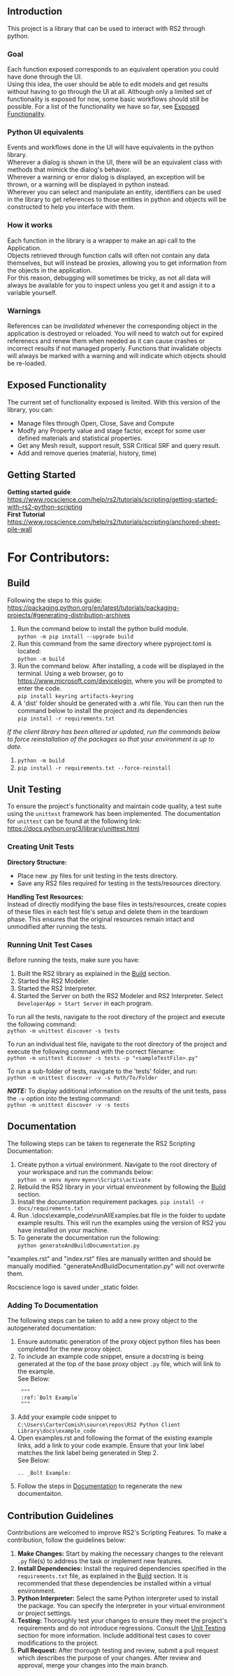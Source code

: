 ## Introduction 
This project is a library that can be used to interact with RS2 through python.  

### Goal
Each function exposed corresponds to an equivalent operation you could have done through the UI.  
Using this idea, the user should be able to edit models and get results without having to go through the UI at all.
Although only a limited set of functionality is exposed for now, some basic workflows should still be possible. For a list of the functionality we have so far, see [Exposed Functionality](#exposed-functionality).

### Python UI equivalents
Events and workflows done in the UI will have equivalents in the python library.  
Wherever a dialog is shown in the UI, there will be an equivalent class with methods that mimick the dialog's behavior.  
Wherever a warning or error dialog is displayed, an exception will be thrown, or a warning will be displayed in python instead.  
Wherever you can select and manipulate an entity, identifiers can be used in the library to get references to those entities in python and objects will be constructed to help you interface with them.  

### How it works
Each function in the library is a wrapper to make an api call to the Application.  
Objects retrieved through function calls will often not contain any data themselves, but will instead be proxies, allowing you to get information from the objects in the application.  
For this reason, debugging will sometimes be tricky, as not all data will always be available for you to inspect unless you get it and assign it to a variable yourself.  

### Warnings
References can be *invalidated* whenever the corresponding object in the application is destroyed or reloaded. You will need to watch out for expired referenecs and renew them when needed as it can cause crashes or incorrect results if not managed properly. Functions that invalidate objects will always be marked with a warning and will indicate which objects should be re-loaded. 

## Exposed Functionality
The current set of functionality exposed is limited. With this version of the library, you can:  
- Manage files through Open, Close, Save and Compute
- Modfy any Property value and stage factor, except for some user defined materials and statistical properties.
- Get any Mesh result, support result, SSR Critical SRF and query result.
- Add and remove queries (material, history, time)
  
## Getting Started

**Getting started guide**  
https://www.rocscience.com/help/rs2/tutorials/scripting/getting-started-with-rs2-python-scripting  
**First Tutorial**  
https://www.rocscience.com/help/rs2/tutorials/scripting/anchored-sheet-pile-wall

# For Contributors:

## Build
Following the steps to this guide: https://packaging.python.org/en/latest/tutorials/packaging-projects/#generating-distribution-archives  
1. Run the command below to install the python build module.    
```python -m pip install --upgrade build```  
2. Run this command from the same directory where pyproject.toml is located:  
```python -m build```
3. Run the command below. After installing, a code will be displayed in the terminal. Using a web browser, go to https://www.microsoft.com/devicelogin, where you will be prompted to enter the code.  
```pip install keyring artifacts-keyring```
4. A 'dist' folder should be generated with a .whl file. You can then run the command below to install the project and its dependencies  
```pip install -r requirements.txt```  

*If the client library has been altered or updated, run the commands below to force reinstallation of the packages so that your environment is up to date.*
1. ```python -m build```  
2. ```pip install -r requirements.txt --force-reinstall```

## Unit Testing

To ensure the project's functionality and maintain code quality, a test suite using the `unittest` framework has been implemented. The documentation for `unittest` can be found at the following link: https://docs.python.org/3/library/unittest.html  

### Creating Unit Tests
**Directory Structure:**   
- Place new .py files for unit testing in the tests directory.
- Save any RS2 files required for testing in the tests/resources directory.

**Handling Test Resources:**  
Instead of directly modifying the base files in tests/resources, create copies of these files in each test file's setup and delete them in the teardown phase. This ensures that the original resources remain intact and unmodified after running the tests.

### Running Unit Test Cases
Before running the tests, make sure you have:
1. Built the RS2 library as explained in the [Build](#build) section.
2. Started the RS2 Modeler.
3. Started the RS2 Interpreter.
4. Started the Server on both the RS2 Modeler and RS2 Interpreter. Select ```DeveloperApp > Start Server``` in each program.

To run all the tests, navigate to the root directory of the project and execute the following command:  
```python -m unittest discover -s tests```  

To run an individual test file, navigate to the root directory of the project and execute the following command with the correct filename:  
```python -m unittest discover -s tests -p "<sampleTestFile>.py"```

To run a sub-folder of tests, navigate to the 'tests' folder, and run:  
```python -m unittest discover -v -s Path/To/Folder```  

**_NOTE:_** To display additional information on the results of the unit tests, pass the `-v` option into the testing command:  
```python -m unittest discover -v -s tests```

## Documentation
The following steps can be taken to regenerate the RS2 Scripting Documentation:
1. Create python a virtual environment. Navigate to the root directory of your workspace and run the commands below:  
```python -m venv myenv```
```myenv\Scripts\activate```
2. Rebuild the RS2 library in your virtual environment by following the [Build](#build) section.
3. Install the documentation requirement packages.
```pip install -r docs/requirements.txt```
4. Run .\docs\example_code\runAllExamples.bat file in the folder to update example results. This will run the examples using the version of RS2 you have installed on your machine.
5. To generate the documentation run the following:  
```python generateAndBuildDocumentation.py```  

"examples.rst" and "index.rst" files are manually written and should be manually modified. "generateAndBuildDocumentation.py" will not overwrite them.

Rocscience logo is saved under _static folder.


### Adding To Documentation
The following steps can be taken to add a new proxy object to the autogenerated documentation:
1. Ensure automatic generation of the proxy object python files has been completed for the new proxy object. 
2. To include an example code snippet, ensure a docstring is being generated at the top of the base proxy object ```.py``` file, which will link to the example.  
   See Below:    
   ```
	"""
	:ref:`Bolt Example`
	"""
   ```
3. Add your example code snippet to ```C:\Users\CarterComish\source\repos\RS2 Python Client Library\docs\example_code```
4. Open examples.rst and following the format of the existing example links, add a link to your code example. Ensure that your link label matches the link label being generated in Step 2.  
   See Below:  
	```
	.. _Bolt Example:
	```
5. Follow the steps in [Documentation](#documentation) to regenerate the new documentaiton.

## Contribution Guidelines
Contributions are welcomed to improve RS2's Scripting Features. To make a contribution, follow the guidelines below:
1. **Make Changes:** Start by making the necessary changes to the relevant `.py` file(s) to address the task or implement new features.
2. **Install Dependencies:** Install the required dependencies specified in the `requirements.txt` file, as explained in the [Build](#build) section. It is recommended that these dependencies be installed within a virtual environment.
3. **Python Interpreter:** Select the same Python interpreter used to install the package. You can specify the interpreter in your virtual environment or project settings.
4. **Testing:** Thoroughly test your changes to ensure they meet the project's requirements and do not introduce regressions. Consult the [Unit Testing](#unit-testing) section for more information. Include additional test cases to cover modifications to the project.
5. **Pull Request:** After thorough testing and review, submit a pull request which describes the purpose of your changes. After review and approval, merge your changes into the main branch.
